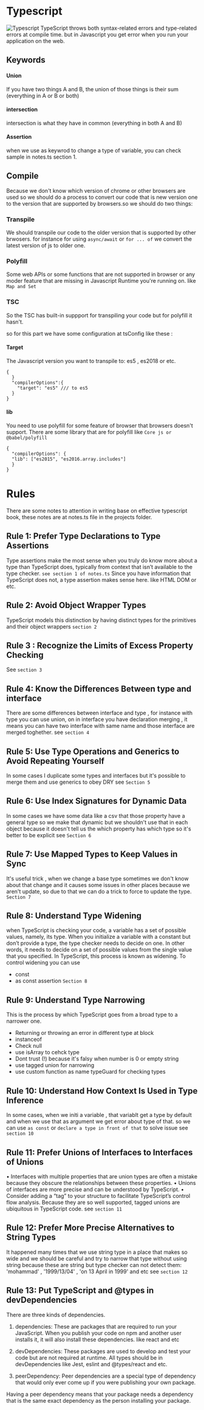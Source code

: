 # Typescript

<img src="https://github.com/tmohammad78/learning/blob/main/typescript/images/ts.png" alt="Typescript" />
TypeScript throws both syntax-related errors and type-related errors at compile time. but in Javascript you get error when you run your application on the web.

## Keywords

#### Union
If you have two things A and B, the union of those things is their sum (everything in A
or B or both)
#### intersection 
intersection is what they have in common (everything in both A and B)

#### Assertion
when we use as keywrod to change a type of variable, you can check sample in notes.ts section 1.

## Compile
Because we don't know which version of chrome or other browsers are used so we should do a process to convert our code that is new version one to the version that are supported by browsers.so we should do two things: 
### Transpile 
We should transpile our code to the older version that is supported by other brwosers. for instance for using ```async/await``` or ```for ... of``` we convert the latest version of js to older one.
### Polyfill
Some web APIs or some functions that are not supported in browser or any moder feature that are missing in Javascript Runtime you're running on. like ```Map and Set```
### TSC
So the TSC has built-in suppport for transpiling your code but for polyfill it hasn't.

so for this part we have some configuration at tsConfig like these :
#### Target 
The Javascript version you want to transpile to: es5 , es2018 or etc.
```
{
  }
  "compilerOptions":{
    "target": "es5" /// to es5
  }
}
```

#### lib 
You need to use polyfill for some feature of browser that browsers doesn't support. 
There are some library that are for polyfill like ```Core js or @babel/polyfill```
```
{
  "compilerOptions": {
  "lib": ["es2015", "es2016.array.includes"]
  }
}
```
# Rules 
There are some notes to attention in writing base on effective typescript book, these notes are at notes.ts file in the projects folder.

## Rule 1: Prefer Type Declarations to Type Assertions
Type assertions make the most sense when you truly do know more about a type than TypeScript does, typically from context that isn’t available to the type checker. 
```see section 1 of notes.ts```
Since you have information that TypeScript does not, a type assertion makes sense here. like HTML DOM or etc.

## Rule 2: Avoid Object Wrapper Types
TypeScript models this distinction by having distinct types for the primitives and their object wrappers ```section 2```

## Rule 3 : Recognize the Limits of Excess Property Checking
See ```section 3```

## Rule 4: Know the Differences Between type and interface
There are some differences between interface and type , for instance with type you can use union, on in interface you have declaration merging , it means you can have two interface with same name and those interface are merged toghether. see ```section 4```

## Rule 5: Use Type Operations and Generics to Avoid Repeating Yourself
In some cases I duplicate some types and interfaces but it's possible to merge them and use generics to obey DRY
see ```Section 5```


## Rule 6: Use Index Signatures for Dynamic Data
In some cases we have some data like a csv that those property have a general type so we make that dynamic but we shouldn't use that in each object because it doesn't tell us the which property has which type so it's better to be explicit see ```Section 6```

## Rule 7: Use Mapped Types to Keep Values in Sync
It's useful trick , when we change a base type sometimes we don't know about that change and it causes some issues in other places because we aren't update, so due to that we can do a trick to force to update the type. ```Section 7```

## Rule 8: Understand Type Widening
when TypeScript is checking your code, a variable has a set of possible values, namely, its type. When you initialize a variable with a constant but don’t provide a type, the type checker needs to decide on one. In other words, it needs to decide on a set of possible values from the single value that you specified. In TypeScript, this process is known as widening. 
To control widening you can use
* const 
* as const assertion
```Section 8```

## Rule 9:  Understand Type Narrowing
 This is the process by which TypeScript goes from a broad type to a narrower one.
* Returning or throwing an error in different type at block 
* instanceof
* Check null 
* use isArray to cehck type
* Dont trust (!) because it's falsy when number is 0 or empty string
* use tagged union for narrowing
* use custom function as name typeGuard for checking types

## Rule 10:  Understand How Context Is Used in Type Inference
In some cases, when we initi a variable , that variablt get a type by default and when we use that as argument we get error about type of that. so we can use ```as const``` or  ```declare a type in front of that``` to solve issue
see ```section 10```

## Rule 11: Prefer Unions of Interfaces to Interfaces of Unions
• Interfaces with multiple properties that are union types are often a mistake
because they obscure the relationships between these properties.
• Unions of interfaces are more precise and can be understood by TypeScript.
• Consider adding a “tag” to your structure to facilitate TypeScript’s control flow
analysis. Because they are so well supported, tagged unions are ubiquitous in
TypeScript code.
see ```section 11```


## Rule 12: Prefer More Precise Alternatives to String Types
It happened many times that we use string type in a place that makes so wide and we should be careful and try to narrow that type without using string because these are string but type checker can not detect them: 
'mohammad' , '1999/13/04' , 'on 13 April in 1999' and etc
see ```section 12```

## Rule 13: Put TypeScript and @types in devDependencies
There are three kinds of dependencies.

1. dependencies: These are packages that are required to run your JavaScript.  When you publish your code on npm and another user installs it, it will also install these dependencies. like react and etc

2. devDependencies:  These packages are used to develop and test your code but are not required at runtime. All types should be in devDependencies like Jest, eslint and @types/react and etc.
   
3. peerDependency: Peer dependencies are a special type of dependency that would only ever come up if you were publishing your own package.

Having a peer dependency means that your package needs a dependency that is 
the same exact dependency as the person installing your package. 

